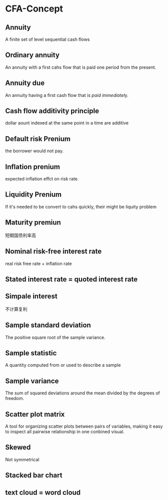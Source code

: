 # CFA-Concept
## Annuity
A finite set of level sequential cash flows

## Ordinary annuity
An annuity with a first cahs flow that is paid one period from the present. 

## Annuity due
An annuity having a first cash flow that is *paid immediatel*y. 

## Cash flow additivity principle
dollar aount indexed at the same point in a time are additive

## Default risk Prenium
the borrower would not pay.

## Inflation prenium
expected inflation effct on risk rate.

## Liquidity Prenium 
If it's needed to be convert to cahs quickly, their might be liquity problem

## Maturity premiun
短期国债利率高

## Nominal risk-free interest rate
real risk free rate + inflation rate

## Stated interest rate = quoted interest rate

## Simpale interest 
不计算复利

##










## Sample standard deviation
The positive square root of the sample variance.

## Sample statistic
A quantity computed from or used to describe a sample

## Sample variance
The sum of squared deviations around the mean divided by the degrees of freedom.

## Scatter plot matrix 
A tool for organizing scatter plots between pairs of variables, making it easy to inspect all pairwise relationship in one conbined visual. 

## Skewed
Not symmetrical

## Stacked bar chart
## text cloud = word cloud








